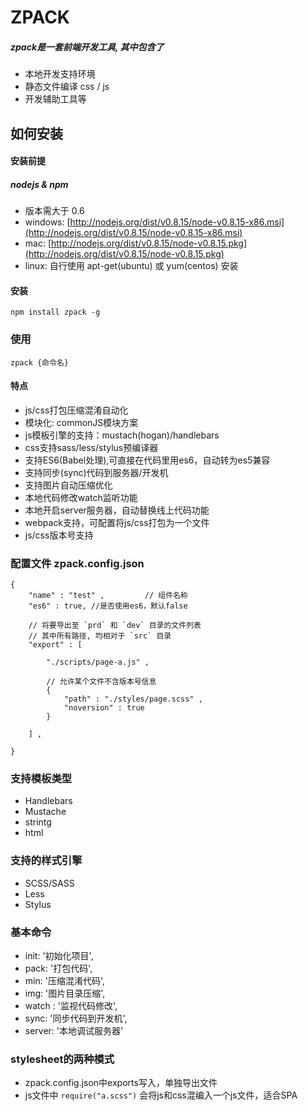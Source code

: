 ZPACK
=====================

##### zpack是一套前端开发工具, 其中包含了
* 本地开发支持环境
* 静态文件编译 css / js
* 开发辅助工具等

## 如何安装 ##

#### 安装前提

##### nodejs & npm
* 版本需大于 0.6
* windows: [http://nodejs.org/dist/v0.8.15/node-v0.8.15-x86.msi](http://nodejs.org/dist/v0.8.15/node-v0.8.15-x86.msi)
* mac: [http://nodejs.org/dist/v0.8.15/node-v0.8.15.pkg](http://nodejs.org/dist/v0.8.15/node-v0.8.15.pkg)
* linux: 自行使用 apt-get(ubuntu) 或 yum(centos) 安装

#### 安装
    
    npm install zpack -g


### 使用

    zpack {命令名}


#### 特点
* js/css打包压缩混淆自动化
* 模块化: commonJS模块方案
* js模板引擎的支持：mustach(hogan)/handlebars
* css支持sass/less/stylus预编译器
* 支持ES6(Babel处理),可直接在代码里用es6，自动转为es5兼容
* 支持同步(sync)代码到服务器/开发机
* 支持图片自动压缩优化
* 本地代码修改watch监听功能
* 本地开启server服务器，自动替换线上代码功能
* webpack支持，可配置将js/css打包为一个文件
* js/css版本号支持

### 配置文件 zpack.config.json

    {
        "name" : "test" ,         // 组件名称
        "es6" : true, //是否使用es6，默认false

        // 将要导出至 `prd` 和 `dev` 目录的文件列表
        // 其中所有路径, 均相对于 `src` 目录
        "export" : [

            "./scripts/page-a.js" ,   

            // 允许某个文件不含版本号信息 
            {
                "path" : "./styles/page.scss" , 
                "noversion" : true
            }
            
        ] ,

    }



### 支持模板类型

* Handlebars
* Mustache
* strintg
* html

### 支持的样式引擎

* SCSS/SASS
* Less
* Stylus

### 基本命令

* init: '初始化项目',
* pack: '打包代码',
* min: '压缩混淆代码',
* img: '图片目录压缩',
* watch : '监视代码修改',
* sync: '同步代码到开发机',
* server: '本地调试服务器'

### stylesheet的两种模式

* zpack.config.json中exports写入，单独导出文件
* js文件中 `require("a.scss")` 会将js和css混编入一个js文件，适合SPA
